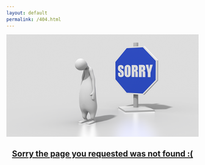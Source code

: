 ```yaml
---
layout: default
permalink: /404.html
---
```


<a href="#" class="image"><img src="images/sorry.png" alt="" />


<header class="major">
		<h2>Sorry the page you requested was not found :(</h2>
	</header>


